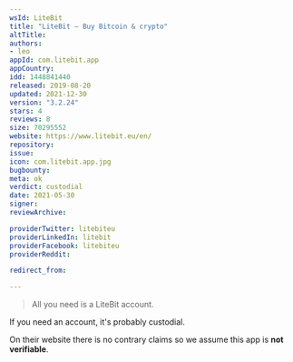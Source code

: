 ```yaml
---
wsId: LiteBit
title: "LiteBit – Buy Bitcoin & crypto"
altTitle: 
authors:
- leo
appId: com.litebit.app
appCountry: 
idd: 1448841440
released: 2019-08-20
updated: 2021-12-30
version: "3.2.24"
stars: 4
reviews: 8
size: 70295552
website: https://www.litebit.eu/en/
repository: 
issue: 
icon: com.litebit.app.jpg
bugbounty: 
meta: ok
verdict: custodial
date: 2021-05-30
signer: 
reviewArchive:

providerTwitter: litebiteu
providerLinkedIn: litebit
providerFacebook: litebiteu
providerReddit: 

redirect_from:

---
```


> All you need is a LiteBit account.

If you need an account, it's probably custodial.

On their website there is no contrary claims so we assume this app is
**not verifiable**.

